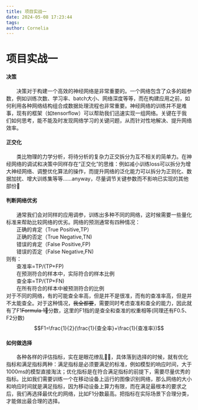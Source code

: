 ```yaml
---
title: 项目实战一
date: 2024-05-08 17:23:44
tags:
author: Cornelia
---
```

 # 项目实战一

#### 决策
&emsp;&emsp;决策对于构建一个高效的神经网络是非常重要的。一个网络包含了众多的超参数，例如训练次数、学习率、batch大小、网络深度等等，而在构建应用之前，如何利用各种网络结构组合成数据处理流程也非常重要。神经网络的训练并不是难事，现有的框架（如tensorflow）可以帮助我们迅速实现一组网络。关键在于我们如何思考，能不能及时发现网络学习的关键问题，从而针对性地解决、提升网络效率。

#### 正交化
&emsp;&emsp;类比物理的力学分析，将待分析的复杂力正交拆分为互不相关的简单力。在神经网络的调试和决策中同样存在“正交化”的思维：例如减小训练loss可以拆分为增大神经网络、调整优化算法的操作，而提升网络的泛化能力可以拆分为正则化、数据加扰、增大训练集等等……anyway，尽量调节关键参数而不影响已实现的其他部份🤔

#### 判断网络优劣
&emsp;&emsp;通常我们会对同样的应用调参，训练出多种不同的网络，这时候需要一些量化标准来帮助比较网络的优劣。网络的预测通常有四种情况：\
&emsp;&emsp;正确的肯定（True Positive,TP）\
&emsp;&emsp;正确的否定（True Negative,TN)\
&emsp;&emsp;错误的肯定（False Positive,FP)\
&emsp;&emsp;错误的否定（False Negative,FN)\
则有：\
&emsp;&emsp;查准率=TP/(TP+FP)\
&emsp;&emsp;在预测符合的样本中，实际符合的样本比例\
&emsp;&emsp;查全率=TP/(TP+FN)\
&emsp;&emsp;在所有符合的样本中被预测符合的比例\
对于不同的网络，有的可能查全率高，但是并不是很准，而有的查准率高，但是并不太能查全。对于这种情况，~~我全都要~~，需要同时考虑查准和查全的能力，因此就有了F1~~Formula 1🤪~~分数，这里的F1指的是查全和查准的权重相等(同理还有F0.5、F2分数)
$$F1=\frac{1}{2}(\frac{1}{查全率}+\frac{1}{查准率})$$

#### 如何做选择
&emsp;&emsp;各种各样的评估指标，实在是眼花缭乱😵‍💫，具体落到选择的时候，就有优化指标和满足指标两种：满足指标是必须要满足的标准，例如模型的响应时间，大于1000ms的模型直接淘汰；优化指标是在符合满足指标的前提下，需要尽量优秀的指标。比如我们需要训练一个在移动设备上运行的图像识别网络，那么网络的大小和响应时间就是满足指标，因为移动设备上算力有限，而在满足最根本的要求之后，我们再选择最优化的网络，比如F1分数最高。把指标在实际场景下合理分类，才能做出最合理的选择。
